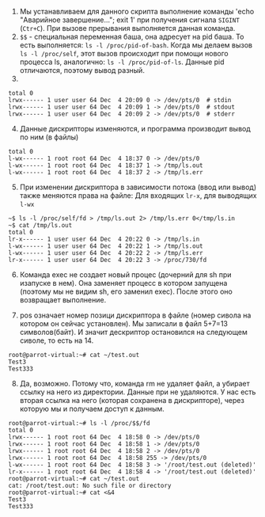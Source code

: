 1) Мы устанавливаем для данного скрипта выполнение команды 'echo "Аварийное завершение..."; exit 1' при получения сигнала `SIGINT` (`Ctr+C`). При вызове прерывания выполняется данная команда.
2) `$$` - специальная переменная баша, она адресует на pid баша. То есть выполняется: `ls -l /proc/pid-of-bash`. Когда мы делаем вызов ` ls -l /proc/self`, этот вызов происходит при помощи нового процесса ls, аналогично: `ls -l /proc/pid-of-ls`. Данные pid отличаются, поэтому вывод разный.
3) 
```
total 0
lrwx------ 1 user user 64 Dec  4 20:09 0 -> /dev/pts/0  # stdin
lrwx------ 1 user user 64 Dec  4 20:09 1 -> /dev/pts/0  # stdout
lrwx------ 1 user user 64 Dec  4 20:09 2 -> /dev/pts/0	# stderr

```
4) Данные дискрипторы изменяются, и программа производит вывод по ним (в файлы)
```
total 0
l-wx------ 1 root root 64 Dec  4 18:37 0 -> /dev/pts/0
l-wx------ 1 root root 64 Dec  4 18:37 1 -> /tmp/ls.out
l-wx------ 1 root root 64 Dec  4 18:37 2 -> /tmp/ls.err
```

5) При изменении дискриптора в зависимости потока (ввод или вывод) также меняются права на файле:
Для входящих `lr-x`, для выводящих `l-wx`
```
~$ ls -l /proc/self/fd > /tmp/ls.out 2> /tmp/ls.err 0</tmp/ls.in
~$ cat /tmp/ls.out
total 0
lr-x------ 1 user user 64 Dec  4 20:22 0 -> /tmp/ls.in
l-wx------ 1 user user 64 Dec  4 20:22 1 -> /tmp/ls.out
l-wx------ 1 user user 64 Dec  4 20:22 2 -> /tmp/ls.err
lr-x------ 1 user user 64 Dec  4 20:22 3 -> /proc/730/fd

```
6) Команда exec не создает новый процес (дочерний для sh при изапуске в нем). Она заменяет процесс в котором запущена (поэтому мы не видим sh, его заменил exec). После этого оно возвращает выполнение.


7) pos означает номер позици дискриптора в файле (номер сивола на котором он сейчас установлен). Мы записали в файл 5+7=13 символов(байт). И значит дескриптор остановился на следующем сиволе, то есть на 14.
```
root@parrot-virtual:~# cat ~/test.out
Test3
Test333
```	


8) Да, возможно. Потому что, команда rm не удаляет файл, а убирает ссылку на него из директории. Данные при не удаляются. У нас есть вторая ссылка на него (которая сохранена в дискрипторе), через которую мы и получаем доступ к данным.

```
root@parrot-virtual:~# ls -l /proc/$$/fd
total 0
lrwx------ 1 root root 64 Dec  4 18:58 0 -> /dev/pts/0
lrwx------ 1 root root 64 Dec  4 18:58 1 -> /dev/pts/0
lrwx------ 1 root root 64 Dec  4 18:58 2 -> /dev/pts/0
lrwx------ 1 root root 64 Dec  4 18:58 255 -> /dev/pts/0
l-wx------ 1 root root 64 Dec  4 18:58 3 -> '/root/test.out (deleted)'
lr-x------ 1 root root 64 Dec  4 18:58 4 -> '/root/test.out (deleted)'
root@parrot-virtual:~# cat ~/test.out 
cat: /root/test.out: No such file or directory
root@parrot-virtual:~# cat <&4
Test3
Test333
```
